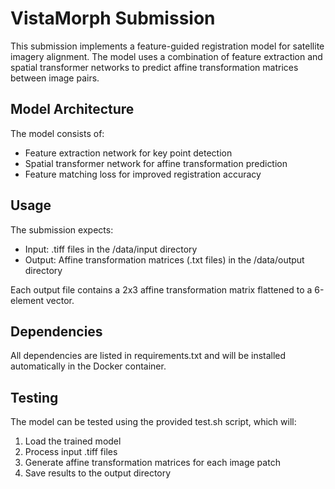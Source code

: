 # VistaMorph Submission

This submission implements a feature-guided registration model for satellite imagery alignment. The model uses a combination of feature extraction and spatial transformer networks to predict affine transformation matrices between image pairs.

## Model Architecture

The model consists of:
- Feature extraction network for key point detection
- Spatial transformer network for affine transformation prediction
- Feature matching loss for improved registration accuracy

## Usage

The submission expects:
- Input: .tiff files in the /data/input directory
- Output: Affine transformation matrices (.txt files) in the /data/output directory

Each output file contains a 2x3 affine transformation matrix flattened to a 6-element vector.

## Dependencies

All dependencies are listed in requirements.txt and will be installed automatically in the Docker container.

## Testing

The model can be tested using the provided test.sh script, which will:
1. Load the trained model
2. Process input .tiff files
3. Generate affine transformation matrices for each image patch
4. Save results to the output directory 